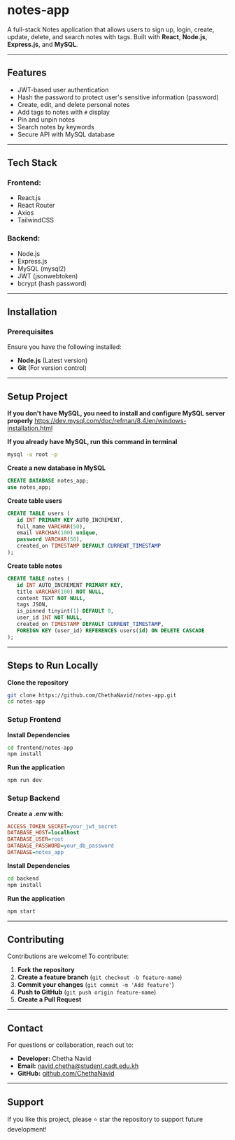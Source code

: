 # notes-app

A full-stack Notes application that allows users to sign up, login, create, update, delete, and search notes with tags. Built with **React**, **Node.js**, **Express.js**, and **MySQL**.

---

## Features

- JWT-based user authentication
- Hash the password to protect user's sensitive information (password)
- Create, edit, and delete personal notes
- Add tags to notes with `#` display
- Pin and unpin notes
- Search notes by keywords
- Secure API with MySQL database

---

## Tech Stack

### Frontend:
- React.js
- React Router
- Axios
- TailwindCSS

### Backend:
- Node.js
- Express.js
- MySQL (mysql2)
- JWT (jsonwebtoken)
- bcrypt (hash password)

---

## Installation
### Prerequisites

Ensure you have the following installed:
- **Node.js** (Latest version)
- **Git** (For version control)

---

## Setup Project

**If you don't have MySQL, you need to install and configure MySQL server properly**
https://dev.mysql.com/doc/refman/8.4/en/windows-installation.html

**If you already have MySQL, run this command in terminal**
```bash
mysql -u root -p
```
**Create a new database in MySQL**
```sql
CREATE DATABASE notes_app;
use notes_app;
```
**Create table users**
```sql
CREATE TABLE users (
   id INT PRIMARY KEY AUTO_INCREMENT,
   full_name VARCHAR(50),
   email VARCHAR(100) unique,
   password VARCHAR(50),
   created_on TIMESTAMP DEFAULT CURRENT_TIMESTAMP
);
```
**Create table notes**
```sql
CREATE TABLE notes (
   id INT AUTO_INCREMENT PRIMARY KEY,
   title VARCHAR(100) NOT NULL,
   content TEXT NOT NULL,
   tags JSON,
   is_pinned tinyint(1) DEFAULT 0,
   user_id INT NOT NULL,
   created_on TIMESTAMP DEFAULT CURRENT_TIMESTAMP,
   FOREIGN KEY (user_id) REFERENCES users(id) ON DELETE CASCADE
);
```
---

## Steps to Run Locally

**Clone the repository** 
```bash
git clone https://github.com/ChethaNavid/notes-app.git
cd notes-app
```
### Setup Frontend
**Install Dependencies**
```bash
cd frontend/notes-app
npm install
```
**Run the application**
```bash
npm run dev
```
### Setup Backend
**Create a .env with:**
```ini
ACCESS_TOKEN_SECRET=your_jwt_secret
DATABASE_HOST=localhost
DATABASE_USER=root
DATABASE_PASSWORD=your_db_password
DATABASE=notes_app
```
**Install Dependencies**
```bash
cd backend
npm install
```
**Run the application**
```bash
npm start
```
---

## Contributing
Contributions are welcome! To contribute:
1. **Fork the repository**
2. **Create a feature branch** (`git checkout -b feature-name`)
3. **Commit your changes** (`git commit -m 'Add feature'`)
4. **Push to GitHub** (`git push origin feature-name`)
5. **Create a Pull Request**

---

## Contact
For questions or collaboration, reach out to:
- **Developer:** Chetha Navid
- **Email:** navid.chetha@student.cadt.edu.kh
- **GitHub:** [github.com/ChethaNavid](https://github.com/ChethaNavid)

---

## Support
If you like this project, please ⭐ star the repository to support future development!

